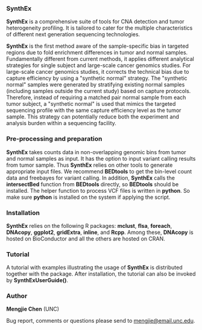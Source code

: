 ### SynthEx

**SynthEx** is a comprehensive suite of tools for CNA detection and tumor heterogeneity profiling. 
It is tailored to cater for the multiple characteristics of different next generation sequencing technologies. 

**SynthEx** is the first method aware of the sample-specific bias in targeted regions due to fold enrichment differences in tumor and normal samples. Fundamentally different from current methods, it applies different analytical strategies for single subject and large-scale cancer genomics studies. For large-scale cancer genomics studies, it corrects the technical bias due to capture efficiency by using a "synthetic normal" strategy. The "synthetic normal" samples were generated by stratifying existing normal samples (including samples outside the current study) based on capture protocols. Therefore, instead of requiring a matched pair normal sample from each tumor subject, a "synthetic normal" is used that mimics the targeted sequencing profile with the same capture efficiency level as the tumor sample. This strategy can potentially reduce both the experiment and analysis burden within a sequencing facility. 

### Pre-processing and preparation

**SynthEx** takes counts data in non-overlapping genomic bins from tumor and normal samples as input. It  has  the  option  to  input  variant  calling  results  from  tumor  sample.   Thus **SynthEx** relies  on other tools to generate appropriate input files. We recommend **BEDtools** to get the bin-level count data and freebayes for variant calling.  In addition, **SynthEx** calls the **intersectBed** function from **BEDtools** directly, so **BEDtools** should be installed.  The helper function to process VCF files is written in **python**. So make sure **python** is installed on the system if applying the script.

### Installation

**SynthEx** relies on the following R packages: **mclust**, **flsa**, **foreach**, **DNAcopy**, **ggplot2**, **gridExtra**, **inline**, and **Rcpp**. Among these, **DNAcopy** is hosted on BioConductor and all the others are hosted on CRAN. 

### Tutorial

A tutorial with examples illustrating the usage of **SynthEx** is distributed together with the package. 
After installation, the tutorial can also be invoked by **SynthExUserGuide()**. 


### Author

**Mengjie Chen** (UNC)

Bug report, comments or questions please send to mengjie@email.unc.edu.
